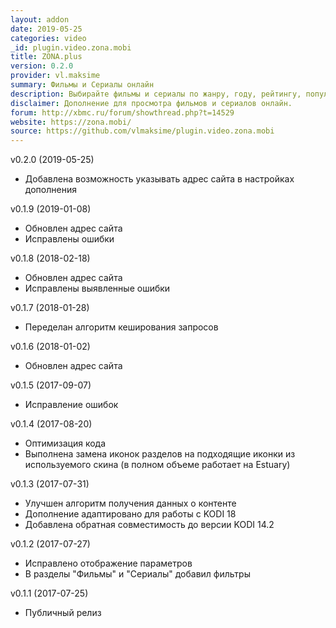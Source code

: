 ```yaml
---
layout: addon
date: 2019-05-25
categories: video
_id: plugin.video.zona.mobi
title: ZONA.plus
version: 0.2.0
provider: vl.maksime
summary: Фильмы и Сериалы онлайн
description: Выбирайте фильмы и сериалы по жанру, году, рейтингу, популярности.
disclaimer: Дополнение для просмотра фильмов и сериалов онлайн.
forum: http://xbmc.ru/forum/showthread.php?t=14529
website: https://zona.mobi/
source: https://github.com/vlmaksime/plugin.video.zona.mobi
---
```

v0.2.0 (2019-05-25)
- Добавлена возможность указывать адрес сайта в настройках дополнения

v0.1.9 (2019-01-08)
- Обновлен адрес сайта
- Исправлены ошибки

v0.1.8 (2018-02-18)
- Обновлен адрес сайта
- Исправлены выявленные ошибки

v0.1.7 (2018-01-28)
- Переделан алгоритм кеширования запросов

v0.1.6 (2018-01-02)
- Обновлен адрес сайта

v0.1.5 (2017-09-07)
- Исправление ошибок

v0.1.4 (2017-08-20)
- Оптимизация кода
- Выполнена замена иконок разделов на подходящие иконки из используемого скина (в полном объеме работает на Estuary)

v0.1.3 (2017-07-31)
- Улучшен алгоритм получения данных о контенте
- Дополнение адаптировано для работы с KODI 18
- Добавлена обратная совместимость до версии KODI 14.2

v0.1.2 (2017-07-27)
- Исправлено отображение параметров
- В разделы "Фильмы" и "Сериалы" добавил фильтры

v0.1.1 (2017-07-25)
- Публичный релиз